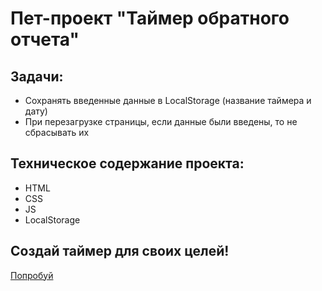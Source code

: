 <h1>Пет-проект "Таймер обратного отчета"</h1>
<h2>Задачи:</h2>
<ul>
  <li>Сохранять введенные данные в LocalStorage (название таймера и дату)</li>
  <li>При перезагрузке страницы, если данные были введены, то не сбрасывать их</li>
</ul>
<h2>Техническое содержание проекта:</h2>
<ul>
  <li>HTML</li>
  <li>CSS</li>
  <li>JS</li>
  <li>LocalStorage</li>
</ul>
<h2>Создай таймер для своих целей!</h2>
<a target="_blank" href='https://ez535.github.io/countdown/'>Попробуй</a>
